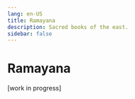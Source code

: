 ```yaml
---
lang: en-US
title: Ramayana
description: Sacred books of the east.
sidebar: false
---
```


# Ramayana
 [work in progress]